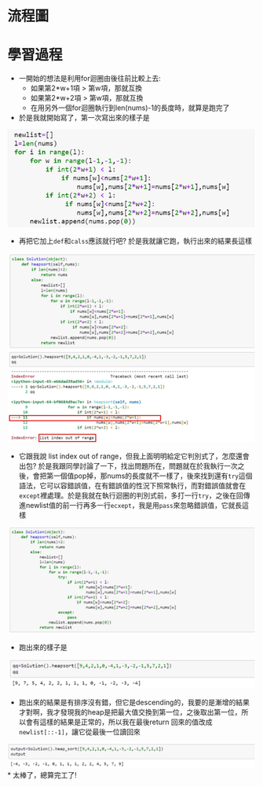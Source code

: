 # 流程圖

# 學習過程
* 一開始的想法是利用for迴圈由後往前比較上去:
  * 如果第2*w+1項 > 第w項，那就互換
  * 如果第2*w+2項 > 第w項，那就互換
  * 在用另外一個for迴圈執行到len(nums)-1的長度時，就算是跑完了
* 於是我就開始寫了，第一次寫出來的樣子是
<img src='https://github.com/eter0000/learningnotes/blob/master/images/heap1.jpg' weight=500 height=200>
 
 * 再把它加上`def`和`calss`應該就行吧? 於是我就讓它跑，執行出來的結果長這樣
 <img src='https://github.com/eter0000/learningnotes/blob/master/images/heap2.jpg' >
 <img src='https://github.com/eter0000/learningnotes/blob/master/images/heap222.jpg'>
 
 * 它跟我說 list index out of range，但我上面明明給定它判別式了，怎麼還會出包? 於是我跟同學討論了一下，找出問題所在，問題就在於我執行一次之後，會把第一個值pop掉，那nums的長度就不一樣了，後來找到還有`try`這個語法，它可以容錯誤值，在有錯誤值的性況下照常執行，而對錯誤值就會在`except`裡處理。於是我就在執行迴圈的判別式前，多打一行`try`，之後在回傳進newlist值的前一行再多一行`ecxept`，我是用`pass`來忽略錯誤值，它就長這樣
 <img src='https://github.com/eter0000/learningnotes/blob/master/images/heap3.jpg'>
 
 * 跑出來的樣子是
 <img src='https://github.com/eter0000/learningnotes/blob/master/images/heap4.jpg'>
 
 * 跑出來的結果是有排序沒有錯，但它是descending的，我要的是漸增的結果才對啊，我才發現我的heap是把最大值交換到第一位，之後取出第一位，所以會有這樣的結果是正常的，所以我在最後return 回來的值改成`newlist[::-1]`，讓它從最後一位讀回來
 
 <img src='https://github.com/eter0000/learningnotes/blob/master/images/heap5.jpg'>
 * 太棒了，總算完工了!
